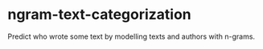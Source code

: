 ngram-text-categorization
====================

Predict who wrote some text by modelling texts and authors with n-grams.
